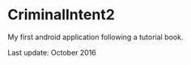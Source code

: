 # CriminalIntent2
My first android application following a tutorial book.

Last update: October 2016
